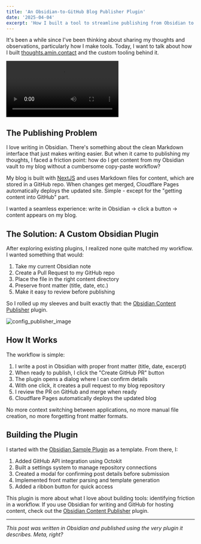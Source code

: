 ```yaml
---
title: 'An Obsidian-to-GitHub Blog Publisher Plugin' 
date: '2025-04-04' 
excerpt: 'How I built a tool to streamline publishing from Obsidian to my blog'
---
```



It's been a while since I've been thinking about sharing my thoughts and observations, particularly how I make tools. Today, I want to talk about how I built [thoughts.amin.contact](https://thoughts.amin.contact/) and the custom tooling behind it.

![demo publisher](/images/demo_publisher.mp4)

## The Publishing Problem

I love writing in Obsidian. There's something about the clean Markdown interface that just makes writing easier. But when it came to publishing my thoughts, I faced a friction point: how do I get content from my Obsidian vault to my blog without a cumbersome copy-paste workflow?

My blog is built with [NextJS](https://nextjs.org/) and uses Markdown files for content, which are stored in a GitHub repo. When changes get merged, Cloudflare Pages automatically deploys the updated site. Simple - except for the "getting content into GitHub" part.

I wanted a seamless experience: write in Obsidian → click a button → content appears on my blog.

## The Solution: A Custom Obsidian Plugin

After exploring existing plugins, I realized none quite matched my workflow. I wanted something that would:

1. Take my current Obsidian note
2. Create a Pull Request to my GitHub repo
3. Place the file in the right content directory
4. Preserve front matter (title, date, etc.)
5. Make it easy to review before publishing

So I rolled up my sleeves and built exactly that: the [Obsidian Content Publisher](https://github.com/AminKhorramii/obsidian-content-publisher) plugin.

![config_publisher_image](/images/config_publisher_image.png)

## How It Works

The workflow is simple:

1. I write a post in Obsidian with proper front matter (title, date, excerpt)
2. When ready to publish, I click the "Create GitHub PR" button
3. The plugin opens a dialog where I can confirm details
4. With one click, it creates a pull request to my blog repository
5. I review the PR on GitHub and merge when ready
6. Cloudflare Pages automatically deploys the updated blog

No more context switching between applications, no more manual file creation, no more forgetting front matter formats.

## Building the Plugin

I started with the [Obsidian Sample Plugin](https://github.com/obsidianmd/obsidian-sample-plugin) as a template. From there, I:

1. Added GitHub API integration using Octokit
2. Built a settings system to manage repository connections
3. Created a modal for confirming post details before submission
4. Implemented front matter parsing and template generation
5. Added a ribbon button for quick access


This plugin is more about what I love about building tools: identifying friction in a workflow. If you use Obsidian for writing and GitHub for hosting content, check out the [Obsidian Content Publisher](https://github.com/AminKhorramii/obsidian-content-publisher) plugin.

---

_This post was written in Obsidian and published using the very plugin it describes. Meta, right?_
